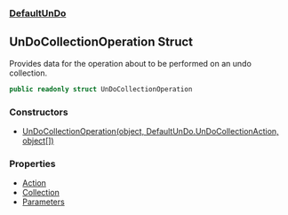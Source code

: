 ### [DefaultUnDo](./DefaultUnDo.md 'DefaultUnDo')
## UnDoCollectionOperation Struct
Provides data for the operation about to be performed on an undo collection.  
```csharp
public readonly struct UnDoCollectionOperation
```
### Constructors
- [UnDoCollectionOperation(object, DefaultUnDo.UnDoCollectionAction, object[])](./DefaultUnDo-UnDoCollectionOperation-UnDoCollectionOperation(object_DefaultUnDo-UnDoCollectionAction_object--).md 'DefaultUnDo.UnDoCollectionOperation.UnDoCollectionOperation(object, DefaultUnDo.UnDoCollectionAction, object[])')
### Properties
- [Action](./DefaultUnDo-UnDoCollectionOperation-Action.md 'DefaultUnDo.UnDoCollectionOperation.Action')
- [Collection](./DefaultUnDo-UnDoCollectionOperation-Collection.md 'DefaultUnDo.UnDoCollectionOperation.Collection')
- [Parameters](./DefaultUnDo-UnDoCollectionOperation-Parameters.md 'DefaultUnDo.UnDoCollectionOperation.Parameters')
